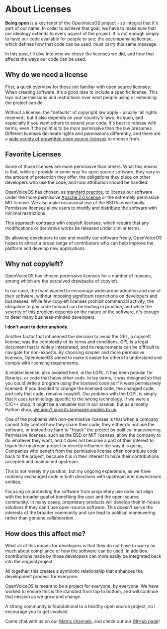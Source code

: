 # About Licenses

**Being open** is a key tenet of the OpenVoiceOS project - so integral that it's part of our name. 
In order to achieve that goal, we have to make sure that our ideology extends to every aspect of the project. 
It is not enough simply to have our code available for people to see; the accompanying license, which defines how that code can be used, must carry this same message. 

In this post, I'll dive into why we chose the licenses we did, and how that affects the ways our code can be used.

## Why do we need a license

First, a quick overview for those not familiar with open source licenses: 
When creating software, it's a good idea to include a specific license. 
This lays out permissions and restrictions over what people using or extending the project can do. 

Without a license, the "defaults" of copyright law apply - usually 'all rights reserved', but it also depends on your country's laws. 
As such, and especially if you want others to extend your code, it's best to release with terms, even if the point is to be *more* permissive than the law presumes. 
Different licenses delineate rights and permissions differently, and there are a [wide variety of prewritten open source licenses](https://opensource.org/licenses/) to choose from.

## Favorite Licenses

Some of those licenses are more permissive than others.
What this means is that, while all provide in some way for open source software, they vary in the amount of protection they offer, the obligations they place on other developers who use the code, and how attribution should be handled. 

OpenVoiceOS has chosen, as [standard practice](https://openvoiceos.github.io/community-docs/license/), to license our software under the more permissive [Apache 2.0 license](https://www.apache.org/licenses/LICENSE-2.0) or the extremely permissive MIT license. 
We also make occasional use of the BSD license family. Permissive licenses allow users to modify and distribute the software with minimal restrictions. 

This approach contrasts with copyleft licenses, which require that any modifications or derivative works be released under similar terms. 

By allowing developers to use and modify our software freely, OpenVoiceOS hopes to attract a broad range of contributors who can help improve the platform and develop new applications.

## Why not copyleft?

OpenVoiceOS has chosen permissive licenses for a number of reasons, among which are the perceived drawbacks of copyleft. 

In our case, the team wanted to encourage widespread adoption and use of their software, without imposing significant restrictions on developers and businesses. 
While few copyleft licenses prohibit commercial activity, the obligation to pay code forward can be limiting in practice, and while the severity of this problem depends on the nature of the software, it's enough to deter many business-minded developers. 

**I don't want to deter anybody.**

Another factor that influenced the decision to avoid the GPL, a copyleft license, was the complexity of its terms and conditions. 
GPL is a legal document that is widely interpreted, and its requirements can be difficult to navigate for non-experts. 
By choosing simpler and more permissive licenses, OpenVoiceOS aimed to make it easier for others to understand and comply with licensing requirements.

A related license, also avoided here, is the LGPL. It has been popular for libraries, or code that helps other code. 
In lay terms, it was designed so that you could write a program *using* the licensed code as if it were permissively licensed; if you decided to *change* the licensed code, the changed code, and only that code, remains copyleft. 
Our problem with the LGPL is simply that it uses terminology specific to the wrong technology. If we were a C/C++ shop, it might be a valuable tool in our arsenal, but as a mostly Python shop, [we aren't sure its language applies to us](https://softwareengineering.stackexchange.com/questions/119436/what-does-gpl-with-classpath-exception-mean-in-practice/326325#326325).

One of the problems with non-permissive licenses is that when a company cannot fully control how they share their code, they either do not use the software, or instead try hard to "hijack" the project by political maneuvering. 
Permissive licenses, such as the BSD or MIT licenses, allow the company to do whatever they want, and it does not become a part of their interest to hijack the upstream project or directly influence the way it is going. 
Companies who benefit from the permissive license often contribute code back to the project, because it is in their interest to have their contributions accepted and maintained upstream. 

This is not merely my position, but my ongoing experience, as we have routinely exchanged code in both directions with upstream and downstream entities.

Focusing on protecting the software from proprietary use does not align with the broader goal of benefiting the user and the open-source community. 
In many cases, proprietary products will develop their in-house solutions if they can't use open-source software. 
This doesn't serve the interests of the broader community and can lead to political maneuvering rather than genuine collaboration.

## How does this affect me?

What all of this means for developers is that they do not have to worry as much about compliance or how the software can be used. 
In addition, contributions made by those developers can more easily be integrated back into the original project. 

All together, this creates a symbiotic relationship that enhances the development process for everyone. 

OpenVoiceOS is meant to be a project for everyone, by everyone. 
We have worked to ensure this is the standard from top to bottom, and will continue that mission as we grow and change. 

A strong community is foundational to a healthy open source project, so I encourage you to get involved. 

Come chat with us on our [Matrix channels](https://matrix.to/#/!XFpdtmgyCoPDxOMPpH:matrix.org?via=matrix.org), and check out our [GitHub page](https://github.com/OpenVoiceOS)!